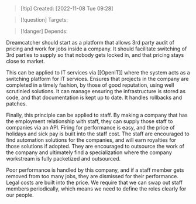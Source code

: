 >[!tip] Created: [2022-11-08 Tue 09:28]

>[!question] Targets: 

>[!danger] Depends: 

Dreamcatcher should start as a platform that allows 3rd party audit of pricing and work for jobs inside a company.  It should facilitate switching of 3rd parties to supply so that nobody gets locked in, and that pricing stays close to market.

This can be applied to IT services via [[OpenIT]] where the system acts as a switching platform for IT services.  Ensures that projects in the company are completed in a timely fashion, by those of good reputation, using well scrutinied solutions.  It can manage ensuring the infrastructure is stored as code, and that documentation is kept up to date.  It handles rollbacks and patches.

Finally, this principle can be applied to staff.  By making a company that has the employment relationship with staff, they can supply those staff to companies via an API.  Firing for performance is easy, and the price of holidays and sick pay is built into the staff cost.  The staff are encouraged to find automation solutions for the companies, and will earn royalties for those solutions if adopted.  They are encouraged to outsource the work of the company and ultimately find a specialization where the company workstream is fully packetized and outsourced.

Poor performance is handled by this company, and if a staff member gets removed from too many jobs, they are dismissed for their performance.  Legal costs are built into the price.  We require that we can swap out staff members periodically, which means we need to define the roles clearly for our people.